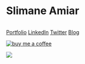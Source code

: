 # Slimane Amiar

<img src="https://github-readme-stats.vercel.app/api?username=amiarSlimane&&show_icons=true&count_private=true" alt="" role="presentation" />

<a href="https://amiarslimane.github.io/amiarSlimane">Portfolio</a>
<a href="https://www.linkedin.com/in/slimane-amiar">LinkedIn</a>
<a href="https://twitter.com/SlimaneAmiar">Twitter</a>
<a href="https://talamit.com">Blog</a>

[![buy me a coffee](https://img.buymeacoffee.com/button-api/?text=Buy%20me%20a%20coffee&emoji=&slug=slimaneamiar&button_colour=FFDD00&font_colour=000000&font_family=Inter&outline_colour=000000&coffee_colour=ffffff)](https://www.buymeacoffee.com/slimaneamiar)

![](https://komarev.com/ghpvc/?username=amiarslimane&style=flat-square)
